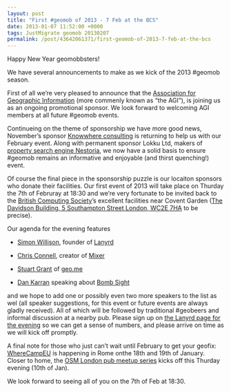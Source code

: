 ```yaml
--- 
layout: post
title: "First #geomob of 2013 - 7 Feb at the BCS"
date: 2013-01-07 11:52:00 +0000
tags: JustMigrate geomob 20130207
permalink: /post/43642061371/first-geomob-of-2013-7-feb-at-the-bcs
---
```

Happy New Year geomobbsters!

We have several announcements to make as we kick of the 2013 #geomob season.

First of all we’re very pleased to announce that the [Association for Geographic Information](http://www.agi.org.uk/) (more commenly known as “the AGI”), is joining us as an ongoing promotional sponsor. We look forward to welcoming AGI members at all future #geomob events.

Continueing on the theme of sponsorship we have more good news, November’s sponsor [Knowwhere consulting](http://knowwhereconsulting.co.uk/) is returning to help us with our February event. Along with permanent sponsor Lokku Ltd, makers of [property search engine Nestoria](http://www.nestoria.com/), we now have a solid basis to ensure #geomob remains an informative and enjoyable (and thirst quenching!) event. 

Of course the final piece in the sponsorship puzzle is our locaiton sponsors who donate their facilities. Our first event of 2013 will take place on Thurday the 7th of Februray at 18:30 and we’re very fortunate to be invited back to the [British Computing Society](http://www.bcs.org)’s excellent facilities near Covent Garden ([The Davidson Building, 5 Southampton Street London, WC2E 7HA](http://www.openstreetmap.org/?mlat=51.5108&mlon=-0.1218&zoom=18&layers=M) to be precise).

Our agenda for the evening features

*   [Simon Willison](https://twitter.com/simonw), founder of [Lanyrd](https://lanyrd.com/)

*   [Chris Connell](https://twitter.com/connellchris), creator of [Mixer](http://www.getmixer.com/)

*   [Stuart Grant](https://twitter.com/docstuart) of [geo.me](http://www.geo.me/)

*   [Dan Karran](https://twitter.com/dankarran) speaking about [Bomb Sight](http://www.bombsight.org)

and we hope to add one or possibly even two more speakers to the list as wel (all speaker suggestions, for this event or future events are always gladly received). All of which will be followed by traditional #geobeers and informal discussion at a nearby pub. Please sign up on [the Lanyrd page for the evening](http://lanyrd.com/2013/geomob-february/) so we can get a sense of numbers, and please arrive on time as we will kick off promptly.

A final note for those who just can’t wait until February to get your geofix: [WhereCampEU](http://wherecamp.eu/) is happening in Rome onthe 18th and 19th of January. Closer to home, the [OSM London pub meetup series](http://wiki.openstreetmap.org/wiki/London/Winter_2012-2013_Pub_Meetup) kicks off this Thurday evening (10th of Jan).

We look forward to seeing all of you on the 7th of Feb at 18:30.